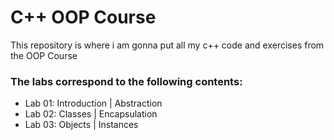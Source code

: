 # C++ OOP Course
This repository is where i am gonna put all my c++ code and exercises from the OOP Course

### The labs correspond to the following contents:

* Lab 01: Introduction | Abstraction
* Lab 02: Classes | Encapsulation
* Lab 03: Objects | Instances
